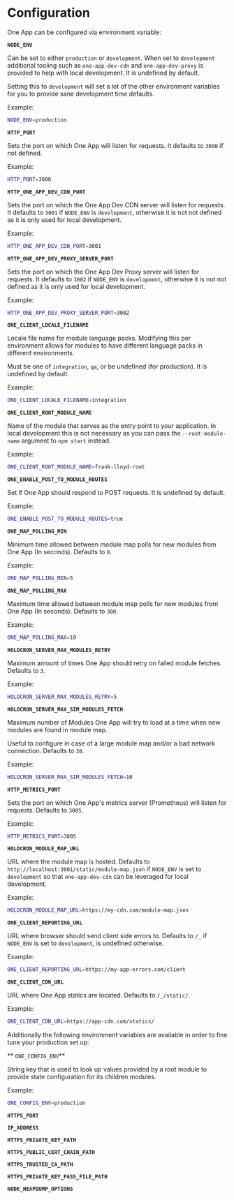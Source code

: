 # Configuration

One App can be configured via environment variable:

**`NODE_ENV`**

Can be set to either `production` or `development`. When set to `development` additional tooling
such as `one-app-dev-cdn` and `one-app-dev-proxy` is provided to help with local development. It is undefined
by default.

Setting this to `development` will set a lot of the other environment variables for you to provide
sane development time defaults.

Example:
```bash
NODE_ENV=production
```

**`HTTP_PORT`**

Sets the port on which One App will listen for requests. It defaults to `3000` if not defined.

Example:
```bash
HTTP_PORT=3000
```

**`HTTP_ONE_APP_DEV_CDN_PORT`**

Sets the port on which the One App Dev CDN server will listen for requests. It defaults to `3001` if `NODE_ENV`
is `development`, otherwise it is not not defined as it is only used for local development.

Example:
```bash
HTTP_ONE_APP_DEV_CDN_PORT=3001
```

**`HTTP_ONE_APP_DEV_PROXY_SERVER_PORT`**

Sets the port on which the One App Dev Proxy server will listen for requests. It defaults to `3002` if `NODE_ENV`
is `development`, otherwise it is not not defined as it is only used for local development.

Example:
```bash
HTTP_ONE_APP_DEV_PROXY_SERVER_PORT=3002
```

**`ONE_CLIENT_LOCALE_FILENAME`**

Locale file name for module language packs. Modifying this per environment allows for modules to have
different language packs in different environments.

Must be one of `integration`, `qa`, or be undefined (for production). It is undefined by default.

Example:
```bash
ONE_CLIENT_LOCALE_FILENAME=integration
```

**`ONE_CLIENT_ROOT_MODULE_NAME`**

Name of the module that serves as the entry point to your application. In local development this is 
not necessary as you can pass the `--root-module-name` argument to `npm start` instead.

Example:
```bash
ONE_CLIENT_ROOT_MODULE_NAME=frank-lloyd-root
```

**`ONE_ENABLE_POST_TO_MODULE_ROUTES`**

Set if One App should respond to POST requests. It is undefined by default.

Example:
```bash
ONE_ENABLE_POST_TO_MODULE_ROUTES=true
```

**`ONE_MAP_POLLING_MIN`**

Minimum time allowed between module map polls for new modules from One App (In seconds). Defaults
to `0`.

Example:
```bash
ONE_MAP_POLLING_MIN=5
```

**`ONE_MAP_POLLING_MAX`**

Maximum time allowed between module map polls for new modules from One App (In seconds). Defaults
to `300`.

Example:
```bash
ONE_MAP_POLLING_MAX=10
```

**`HOLOCRON_SERVER_MAX_MODULES_RETRY`**

Maximum amount of times One App should retry on failed module fetches. Defaults to `3`.

Example:
```bash
HOLOCRON_SERVER_MAX_MODULES_RETRY=5
```

**`HOLOCRON_SERVER_MAX_SIM_MODULES_FETCH`**

Maximum number of Modules One App will try to load at a time when new modules are found in module map.

Useful to configure in case of a large module map and/or a bad network connection. Defaults to `30`.

Example:
```bash
HOLOCRON_SERVER_MAX_SIM_MODULES_FETCH=10
```

**`HTTP_METRICS_PORT`**

Sets the port on which One App's metrics server (Prometheus) will listen for requests. Defaults to `3005`.

Example:
```bash
HTTP_METRICS_PORT=3005
```

**`HOLOCRON_MODULE_MAP_URL`**

URL where the module map is hosted.
Defaults to `http://localhost:3001/static/module-map.json` if `NODE_ENV` is set to `development` so that `one-app-dev-cdn`
can be leveraged for local development.

Example:
```bash
HOLOCRON_MODULE_MAP_URL=https://my-cdn.com/module-map.json
```

**`ONE_CLIENT_REPORTING_URL`**

URL where browser should send client side errors to. Defaults to `/_` if `NODE_ENV` is set to
`development`, is undefined otherwise.

Example:
```bash
ONE_CLIENT_REPORTING_URL=https://my-app-errors.com/client
```

**`ONE_CLIENT_CDN_URL`**

URL where One App statics are located. Defaults to `/_/static/`.

Example:
```bash
ONE_CLIENT_CDN_URL=https://app-cdn.com/statics/
```

Additionally the following environment variables are available in order to fine tune your production
set up:

** `ONE_CONFIG_ENV`**

String key that is used to look up values provided by a root module to provide state configuration
for its children modules.

Example:
```bash
ONE_CONFIG_ENV=production
```

**`HTTPS_PORT`**

**`IP_ADDRESS`**

**`HTTPS_PRIVATE_KEY_PATH`**

**`HTTPS_PUBLIC_CERT_CHAIN_PATH`**

**`HTTPS_TRUSTED_CA_PATH`**

**`HTTPS_PRIVATE_KEY_PASS_FILE_PATH`**

**`NODE_HEAPDUMP_OPTIONS`**
